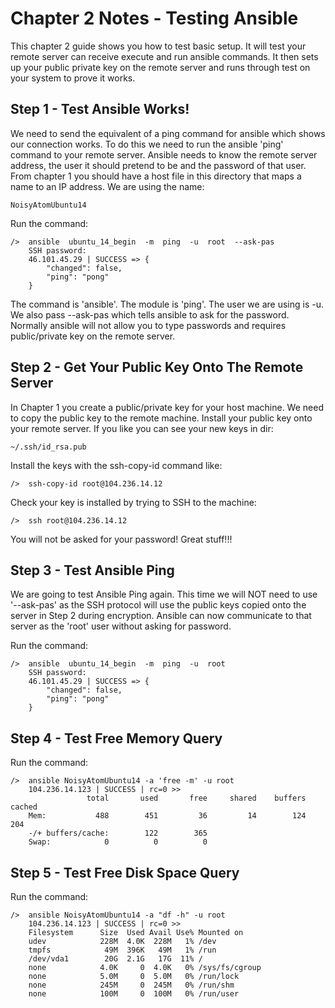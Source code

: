 # Chapter 2 Notes - Testing Ansible

This chapter 2 guide shows you how to test basic setup. It will test your remote server can receive execute and run ansible
commands. It then sets up your public private key on the remote server and runs through test on your system to prove it works.


## Step 1 - Test Ansible Works!

We need to send the equivalent of a ping command for ansible which shows our connection works. To do this we need to run the
ansible 'ping' command to your remote server. Ansible needs to know the remote server address, the user it should pretend to be
and the password of that user.
From chapter 1 you should have a host file in this directory that maps a name to an IP address. We are using the name:
	
	NoisyAtomUbuntu14

Run the command:

	/>  ansible  ubuntu_14_begin  -m  ping  -u  root  --ask-pas
		SSH password: 
		46.101.45.29 | SUCCESS => {
			"changed": false, 
			"ping": "pong"
		}

The command is 'ansible'. The module is 'ping'. The user we are using is -u. We also pass --ask-pas which tells ansible to
ask for the password. Normally ansible will not allow you to type passwords and requires public/private key on the remote server.


## Step 2 - Get Your Public Key Onto The Remote Server

In Chapter 1 you create a public/private key for your host machine. We need to copy the public key to the remote machine.
Install your public key onto your remote server. If you like you can see your new keys in dir:

	~/.ssh/id_rsa.pub
	
Install the keys with the ssh-copy-id command like:

	/>  ssh-copy-id root@104.236.14.12
	
Check your key is installed by trying to SSH to the machine:

	/>  ssh root@104.236.14.12

You will not be asked for your password! Great stuff!!!


## Step 3 - Test Ansible Ping

We are going to test Ansible Ping again. This time we will NOT need to use '--ask-pas' as the SSH protocol will use the public
keys copied onto the server in Step 2 during encryption. Ansible can now communicate to that server as the 'root' user without
asking for password.

Run the command:

	/>  ansible  ubuntu_14_begin  -m  ping  -u  root
		SSH password: 
		46.101.45.29 | SUCCESS => {
			"changed": false, 
			"ping": "pong"
		}

## Step 4 - Test Free Memory Query

Run the command:

	/>	ansible NoisyAtomUbuntu14 -a 'free -m' -u root
		104.236.14.123 | SUCCESS | rc=0 >>
					 total       used       free     shared    buffers     cached
		Mem:           488        451         36         14        124        204
		-/+ buffers/cache:        122        365
		Swap:            0          0          0


## Step 5 - Test Free Disk Space Query

Run the command:

	/>	ansible NoisyAtomUbuntu14 -a "df -h" -u root
		104.236.14.123 | SUCCESS | rc=0 >>
		Filesystem      Size  Used Avail Use% Mounted on
		udev            228M  4.0K  228M   1% /dev
		tmpfs            49M  396K   49M   1% /run
		/dev/vda1        20G  2.1G   17G  11% /
		none            4.0K     0  4.0K   0% /sys/fs/cgroup
		none            5.0M     0  5.0M   0% /run/lock
		none            245M     0  245M   0% /run/shm
		none            100M     0  100M   0% /run/user
	
	
